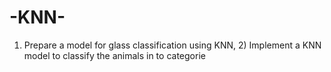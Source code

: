 # -KNN-
1) Prepare a model for glass classification using KNN, 2) Implement a KNN model to classify the animals in to categorie
